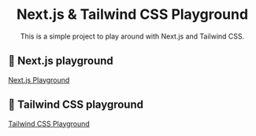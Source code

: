 <div align='center'>
<h1> Next.js & Tailwind CSS Playground </h1>
This is a simple project to play around with Next.js and Tailwind CSS.
</div>

## 🚀 Next.js playground
[Next.js Playground](./next_playground/README.md)

## 🚀 Tailwind CSS playground
[Tailwind CSS Playground](./tailwind_playground/README.md)